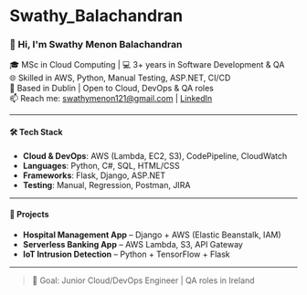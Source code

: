 # Swathy_Balachandran

### 👋 Hi, I'm Swathy Menon Balachandran

🎓 MSc in Cloud Computing | 💻 3+ years in Software Development & QA  
🌐 Skilled in AWS, Python, Manual Testing, ASP.NET, CI/CD  
📍 Based in Dublin | Open to Cloud, DevOps & QA roles  
📫 Reach me: swathymenon121@gmail.com | [LinkedIn](https://www.linkedin.com/in/swathymenonbalachandran)

---

#### 🛠️ Tech Stack
- **Cloud & DevOps**: AWS (Lambda, EC2, S3), CodePipeline, CloudWatch
- **Languages**: Python, C#, SQL, HTML/CSS
- **Frameworks**: Flask, Django, ASP.NET
- **Testing**: Manual, Regression, Postman, JIRA

---

#### 📌 Projects
- **Hospital Management App** – Django + AWS (Elastic Beanstalk, IAM)
- **Serverless Banking App** – AWS Lambda, S3, API Gateway
- **IoT Intrusion Detection** – Python + TensorFlow + Flask

---

> 🧠 Goal: Junior Cloud/DevOps Engineer | QA roles in Ireland
